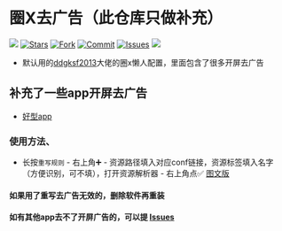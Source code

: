 # 圈X去广告（此仓库只做补充）

![](https://visitor-badge.glitch.me/badge?page_id=cat-kun.QuantumultX-block-ad) 
[![Stars](https://img.shields.io/github/stars/cat-kun/QuantumultX-block-ad)](https://github.com/cat-kun/QuantumultX-block-ad/stargazers)
[![Fork](https://img.shields.io/github/forks/cat-kun/QuantumultX-block-ad)](https://github.com/cat-kun/QuantumultX-block-ad/network/members)
[![Commit](https://img.shields.io/github/commit-activity/m/cat-kun/QuantumultX-block-ad?label=Commits)](https://github.com/cat-kun/QuantumultX-block-ad/commits/master)
[![Issues](https://img.shields.io/github/issues/cat-kun/QuantumultX-block-ad)](https://github.com/cat-kun/QuantumultX-block-ad/issues)
[![](https://img.shields.io/github/followers/cat-kun?label=follow&style=social)](https://github.com/cat-kun)

- 默认用的[ddgksf2013](https://github.com/ddgksf2013/ddgksf2013)大佬的圈x懒人配置，里面包含了很多开屏去广告
## 补充了一些app开屏去广告

- [好型app](https://raw.githubusercontent.com/cat-kun/QuantumultX-block-ad/master/haoxing.conf)

### 使用方法、
- 长按`重写规则` - 右上角➕ - 资源路径填入对应conf链接，资源标签填入名字（方便识别，可不填），打开资源解析器 - 右上角点✅ [图文版](https://github.com/cat-kun/QuantumultX-block-ad/blob/master/README_IMG.md)

#### 如果用了重写去广告无效的，删除软件再重装

#### 如有其他app去不了开屏广告的，可以提 [Issues](https://github.com/cat-kun/QuantumultX-block-ad/issues/new)
